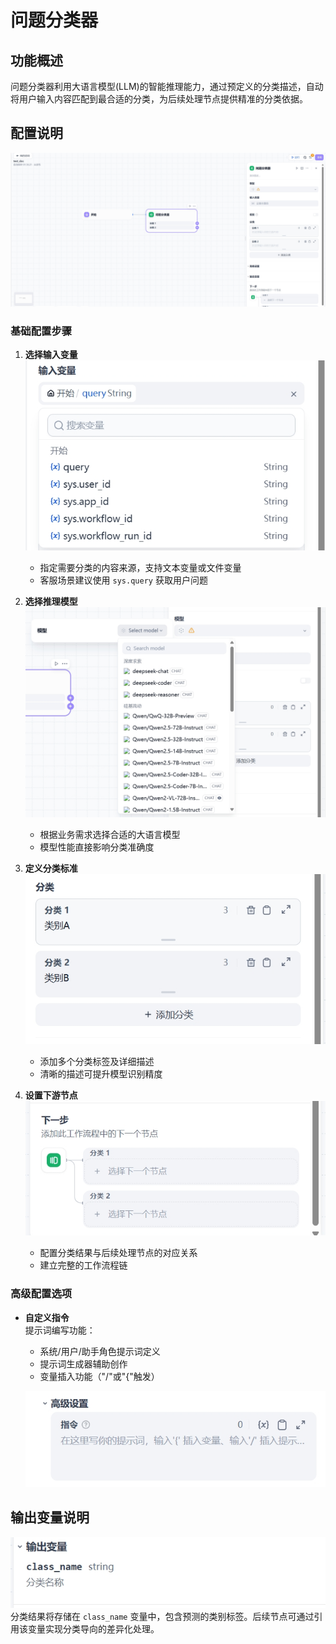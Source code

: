 # 问题分类器

## 功能概述

问题分类器利用大语言模型(LLM)的智能推理能力，通过预定义的分类描述，自动将用户输入内容匹配到最合适的分类，为后续处理节点提供精准的分类依据。

## 配置说明

![问题分类器配置界面](../../../public/question-class1.png)

### 基础配置步骤

1. **选择输入变量**
    ![选择变量](../../../public/question-class2.png)
   - 指定需要分类的内容来源，支持文本变量或文件变量
   - 客服场景建议使用 `sys.query` 获取用户问题

2. **选择推理模型**
    ![选择模型](../../../public/question-class3.png)
   - 根据业务需求选择合适的大语言模型
   - 模型性能直接影响分类准确度

3. **定义分类标准**
    ![分类标准](../../../public/question-class4.png)
   - 添加多个分类标签及详细描述
   - 清晰的描述可提升模型识别精度

4. **设置下游节点**
    ![下游节点](../../../public/question-class5.png)
   - 配置分类结果与后续处理节点的对应关系
   - 建立完整的工作流程链

### 高级配置选项

- **自定义指令**  
    提示词编写功能：
  - 系统/用户/助手角色提示词定义
  - 提示词生成器辅助创作
  - 变量插入功能（"/"或"{"触发）
  
  ![提示词编辑界面](../../../public/question-class6.png)

  
## 输出变量说明
![输出变量说明](../../../public/question-class7.png)
分类结果将存储在 `class_name` 变量中，包含预测的类别标签。后续节点可通过引用该变量实现分类导向的差异化处理。